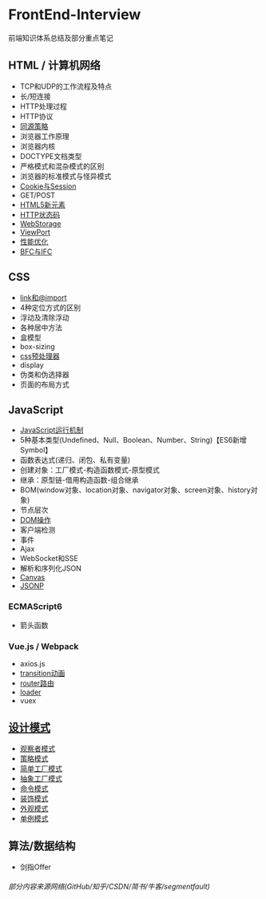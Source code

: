 # FrontEnd-Interview
前端知识体系总结及部分重点笔记

## HTML / 计算机网络
+ TCP和UDP的工作流程及特点
+ 长/短连接
+ HTTP处理过程
+ HTTP协议
+ [同源策略](HTML/同源策略.md)
+ 浏览器工作原理
+ 浏览器内核
+ DOCTYPE文档类型
+ 严格模式和混杂模式的区别
+ 浏览器的标准模式与怪异模式
+ [Cookie与Session](HTML/Cookie.md)
+ GET/POST
+ [HTML5新元素](https://github.com/tozlam/FrontEnd-Interview/blob/master/HTML/H5%E6%96%B0%E5%A2%9E%E5%85%83%E7%B4%A0.md)
+ [HTTP状态码](https://github.com/tozlam/FrontEnd-Interview/blob/master/HTML/HTTP状态码.md)
+ [WebStorage](https://github.com/tozlam/FrontEnd-Interview/blob/master/HTML/webStorage.md)
+ [ViewPort](http://www.cnblogs.com/2050/p/3877280.html)
+ [性能优化](HTML/性能优化.md)
+ [BFC与IFC](HTML/BFC与IFC.md)

## CSS
- [link和@import](CSS/link和@import.md)
- 4种定位方式的区别
- 浮动及清除浮动
- 各种居中方法
- 盒模型
- box-sizing
- [css预处理器](CSS/css预处理器.md)
- display
- 伪类和伪选择器
- 页面的布局方式


## JavaScript
+ [JavaScript运行机制](Js/JS运行机制.md)
+ 5种基本类型(Undefined、Null、Boolean、Number、String)【ES6新增Symbol】
+ 函数表达式(递归、闭包、私有变量)
+ 创建对象：工厂模式-构造函数模式-原型模式
+ 继承：原型链-借用构造函数-组合继承
+ BOM(window对象、location对象、navigator对象、screen对象、history对象)
+ 节点层次
+ [DOM操作](Js/Dom操作.md)
+ 客户端检测
+ 事件
+ Ajax
+ WebSocket和SSE
+ 解析和序列化JSON
+ [Canvas](https://github.com/tozlam/Canvas)
+ [JSONP](Js/JSONP.md)

### ECMAScript6
- 箭头函数

### Vue.js / Webpack
- axios.js
- [transition动画](https://github.com/tozlam/VueDemo/tree/master/transition)
- [router路由](https://github.com/tozlam/VueDemo/tree/master/router)
- [loader](https://github.com/tozlam/VueDemo/tree/master/loader)
- vuex


## [设计模式](https://github.com/tozlam/DesignPattern)
- [观察者模式](https://github.com/tozlam/DesignPattern/tree/master/src/ObserverPattern)
- [策略模式](https://github.com/tozlam/DesignPattern/tree/master/src/StrategyPattern)
- [简单工厂模式](https://github.com/tozlam/DesignPattern/tree/master/src/SimpleFactoryPattern)
- [抽象工厂模式](https://github.com/tozlam/DesignPattern/tree/master/src/AbstractFactoryPattern)
- [命令模式](https://github.com/tozlam/DesignPattern/tree/master/src/CommandPattern)
- [装饰模式](https://github.com/tozlam/DesignPattern/tree/master/src/DecoratorPattern)
- [外观模式](https://github.com/tozlam/DesignPattern/tree/master/src/FacadePattern)
- [单例模式](https://github.com/tozlam/DesignPattern/tree/master/src/SingletonPattern)

## 算法/数据结构
- 剑指Offer




###### 部分内容来源网络(GitHub/知乎/CSDN/简书/牛客/segmentfault)
